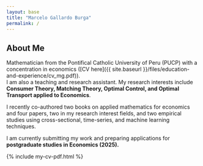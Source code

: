 ```yaml
---
layout: base
title: "Marcelo Gallardo Burga"
permalink: /
---
```


## About Me

Mathematician from the Pontifical Catholic University of Peru (PUCP) with a concentration in economics ([CV here]({{ site.baseurl }}/files/education-and-experience/cv_mg.pdf)).  
I am also a teaching and research assistant. My research interests include **Consumer Theory, Matching Theory, Optimal Control, and Optimal Transport applied to Economics**.

I recently co-authored two books on applied mathematics for economics and four papers, two in my research interest fields, and two empirical studies using cross-sectional, time-series, and machine learning techniques.

I am currently submitting my work and preparing applications for **postgraduate studies in Economics (2025).**

{% include my-cv-pdf.html %}